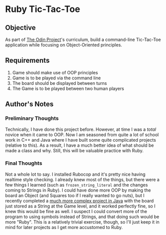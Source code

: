# Ruby Tic-Tac-Toe

## Objective

As part of [The Odin Project](https://www.theodinproject.com/paths/full-stack-ruby-on-rails/courses/ruby-programming/lessons/tic-tac-toe)'s
curriculum, build a command-line Tic-Tac-Toe application while focusing on Object-Oriented principles.

## Requirements

1. Game should make use of OOP principles
2. Game is to be played via the command line
3. The board should be displayed between turns
4. The Game is to be played between two human players

## Author's Notes

### Preliminary Thoughts

Technically, I have done this project before. However, at time I was a _total_ novice when it came to OOP. Now I am
seasoned from quite a lot of school work in C++ and Java where I have built some quite complicated projects (relative
to this). As a result, I have a much better idea of what should be made a class and why. Still, this will be valuable
practice with Ruby.

### Final Thoughts

Not a whole lot to say. I installed Rubocop and it's pretty nice having realtime style checking. I already knew most
of the things, but there were a few things I learned (such as `frozen_string_literal` and the changes coming to
Strings in Ruby). I could have done more OOP by making the board an Object (and Squares too if I really wanted to go
nuts), but I recently completed a [much more complex project in Java](https://github.com/cody-malcolm/Ataxx) with the
board just stored as a String at the Game level, and it worked perfectly fine, so I knew this would be fine as well. I
suspect I could convert more of the program to using symbols instead of Strings, and that doing such would be more
"Ruby". This is a relatively trivial exercise, though, so I'll just keep it in mind for later projects as I get more
accustomed to Ruby.
